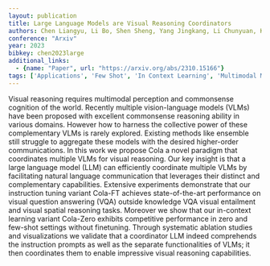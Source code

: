 ```yaml
---
layout: publication
title: Large Language Models are Visual Reasoning Coordinators
authors: Chen Liangyu, Li Bo, Shen Sheng, Yang Jingkang, Li Chunyuan, Keutzer Kurt, Darrell Trevor, Liu Ziwei
conference: "Arxiv"
year: 2023
bibkey: chen2023large
additional_links:
  - {name: "Paper", url: "https://arxiv.org/abs/2310.15166"}
tags: ['Applications', 'Few Shot', 'In Context Learning', 'Multimodal Models', 'Prompting', 'RAG', 'Reinforcement Learning']
---
```

Visual reasoning requires multimodal perception and commonsense cognition of the world. Recently multiple vision-language models (VLMs) have been proposed with excellent commonsense reasoning ability in various domains. However how to harness the collective power of these complementary VLMs is rarely explored. Existing methods like ensemble still struggle to aggregate these models with the desired higher-order communications. In this work we propose Cola a novel paradigm that coordinates multiple VLMs for visual reasoning. Our key insight is that a large language model (LLM) can efficiently coordinate multiple VLMs by facilitating natural language communication that leverages their distinct and complementary capabilities. Extensive experiments demonstrate that our instruction tuning variant Cola-FT achieves state-of-the-art performance on visual question answering (VQA) outside knowledge VQA visual entailment and visual spatial reasoning tasks. Moreover we show that our in-context learning variant Cola-Zero exhibits competitive performance in zero and few-shot settings without finetuning. Through systematic ablation studies and visualizations we validate that a coordinator LLM indeed comprehends the instruction prompts as well as the separate functionalities of VLMs; it then coordinates them to enable impressive visual reasoning capabilities.

